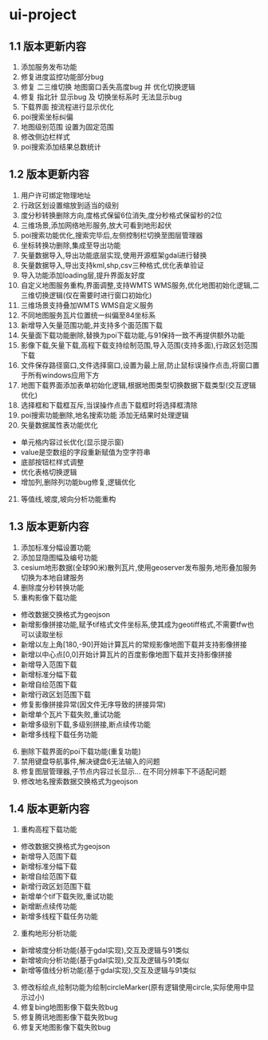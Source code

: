 # ui-project
## 1.1 版本更新内容
1. 添加服务发布功能
2. 修复进度监控功能部分bug
3. 修复 二三维切换 地图窗口丢失高度bug 并 优化切换逻辑
4. 修复 指北针 显示bug 及 切换坐标系时 无法显示bug
5. 下载界面 按流程进行显示优化
6. poi搜索坐标纠偏
7. 地图级别范围 设置为固定范围
8. 修改侧边栏样式
9. poi搜索添加结果总数统计

## 1.2 版本更新内容
1. 用户许可绑定物理地址
2. 行政区划设置缩放到适当的级别
3. 度分秒转换删除方向,度格式保留6位消失,度分秒格式保留秒的2位
4. 三维场景,添加网络地形服务,放大可看到地形起伏
5. poi搜索功能优化,搜索完毕后,左侧控制栏切换至图层管理器
6. 坐标转换功删除,集成至导出功能
7. 矢量数据导入,导出功能底层实现,使用开源框架gdal进行替换
8. 矢量数据导入,导出支持kml,shp,csv三种格式,优化表单验证
9. 导入功能添加loading层,提升界面友好度
10. 自定义地图服务重构,界面调整,支持WMTS WMS服务,优化地图初始化逻辑,二三维切换逻辑(仅在需要时进行窗口初始化)
11. 三维场景支持叠加WMTS WMS自定义服务
12. 不同地图服务瓦片位置统一纠偏至84坐标系
13. 新增导入矢量范围功能,并支持多个面范围下载
14. 矢量面下载功能删除,替换为poi下载功能,与91保持一致不再提供额外功能
15. 影像下载,矢量下载,高程下载支持绘制范围,导入范围(支持多面),行政区划范围下载
16. 文件保存路径窗口,文件选择窗口,设置为最上层,防止鼠标误操作点击,将窗口置于所有windows应用下方
17. 地图下载界面添加表单初始化逻辑,根据地图类型切换数据下载类型(交互逻辑优化)
18. 选择框和下载框互斥,当误操作点击下载框时将选择框清除
19. poi搜索功能删除,地名搜索功能 添加无结果时处理逻辑
20. 矢量数据属性表功能优化 
  - 单元格内容过长优化(显示提示窗)
  - value是空数组的字段重新赋值为空字符串
  - 底部按钮栏样式调整
  - 优化表格切换逻辑
  - 增加列,删除列功能bug修复,逻辑优化
21. 等值线,坡度,坡向分析功能重构

## 1.3 版本更新内容
1. 添加标准分幅设置功能
2. 添加显隐图幅及编号功能
3. cesium地形数据(全球90米)散列瓦片,使用geoserver发布服务,地形叠加服务切换为本地自建服务
4. 删除度分秒转换功能
5. 重构影像下载功能
  - 修改数据交换格式为geojson
  - 新增影像拼接功能,赋予tif格式文件坐标系,使其成为geotiff格式,不需要tfw也可以读取坐标
  - 新增以左上角[180,-90]开始计算瓦片的常规影像地图下载并支持影像拼接
  - 新增以中心点[0,0]开始计算瓦片的百度影像地图下载并支持影像拼接
  - 新增导入范围下载
  - 新增标准分幅下载
  - 新增自绘范围下载
  - 新增行政区划范围下载
  - 修复影像拼接异常(因文件无序导致的拼接异常)
  - 新增单个瓦片下载失败,重试功能
  - 新增多级别下载,多级别拼接,断点续传功能
  - 新增多线程下载任务功能
6. 删除下载界面的poi下载功能(重复功能)
8. 禁用键盘导航事件,解决键盘6无法输入的问题
9. 修复图层管理器,子节点内容过长显示... 在不同分辨率下不适配问题
10. 修改地名搜索数据交换格式为geojson

## 1.4 版本更新内容
1. 重构高程下载功能
  - 修改数据交换格式为geojson
  - 新增导入范围下载
  - 新增标准分幅下载
  - 新增自绘范围下载
  - 新增行政区划范围下载
  - 新增单个tif下载失败,重试功能
  - 新增断点续传功能
  - 新增多线程下载任务功能
2. 重构地形分析功能
  - 新增坡度分析功能(基于gdal实现),交互及逻辑与91类似
  - 新增坡向分析功能(基于gdal实现),交互及逻辑与91类似
  - 新增等值线分析功能(基于gdal实现),交互及逻辑与91类似
3. 修改标绘点,绘制功能为绘制circleMarker(原有逻辑使用circle,实际使用中显示过小)
4. 修复bing地图影像下载失败bug
5. 修复腾讯地图影像下载失败bug
6. 修复天地图影像下载失败bug